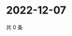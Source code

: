 # 2022-12-07

共 0 条

<!-- BEGIN WEIBO -->
<!-- 最后更新时间 Wed Dec 07 2022 21:21:55 GMT+0800 (China Standard Time) -->

<!-- END WEIBO -->
